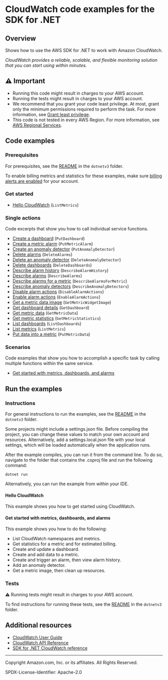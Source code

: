 <!--Generated by WRITEME on 2023-04-25 15:58:25.759260 (UTC)-->
# CloudWatch code examples for the SDK for .NET

## Overview

Shows how to use the AWS SDK for .NET to work with Amazon CloudWatch.

<!--custom.overview.start-->
<!--custom.overview.end-->

*CloudWatch provides a reliable, scalable, and flexible monitoring solution that you can start using within minutes.*

## ⚠ Important

* Running this code might result in charges to your AWS account.
* Running the tests might result in charges to your AWS account.
* We recommend that you grant your code least privilege. At most, grant only the minimum permissions required to perform the task. For more information, see [Grant least privilege](https://docs.aws.amazon.com/IAM/latest/UserGuide/best-practices.html#grant-least-privilege).
* This code is not tested in every AWS Region. For more information, see [AWS Regional Services](https://aws.amazon.com/about-aws/global-infrastructure/regional-product-services).

<!--custom.important.start-->
<!--custom.important.end-->

## Code examples

### Prerequisites

For prerequisites, see the [README](../README.md#Prerequisites) in the `dotnetv3` folder.


<!--custom.prerequisites.start-->
To enable billing metrics and statistics for these examples, make sure
[billing alerts are enabled](https://docs.aws.amazon.com/AmazonCloudWatch/latest/monitoring/monitor_estimated_charges_with_cloudwatch.html#turning_on_billing_metrics) for your account.
<!--custom.prerequisites.end-->


### Get started

* [Hello CloudWatch](Actions/HelloCloudWatch.cs#L4) (`ListMetrics`)

### Single actions

Code excerpts that show you how to call individual service functions.

* [Create a dashboard](Actions/CloudWatchWrapper.cs#L91) (`PutDashboard`)
* [Create a metric alarm](Actions/CloudWatchWrapper.cs#L265) (`PutMetricAlarm`)
* [Create an anomaly detector](Actions/CloudWatchWrapper.cs#L450) (`PutAnomalyDetector`)
* [Delete alarms](Actions/CloudWatchWrapper.cs#L396) (`DeleteAlarms`)
* [Delete an anomaly detector](Actions/CloudWatchWrapper.cs#L494) (`DeleteAnomalyDetector`)
* [Delete dashboards](Actions/CloudWatchWrapper.cs#L512) (`DeleteDashboards`)
* [Describe alarm history](Actions/CloudWatchWrapper.cs#L369) (`DescribeAlarmHistory`)
* [Describe alarms](Actions/CloudWatchWrapper.cs#L326) (`DescribeAlarms`)
* [Describe alarms for a metric](Actions/CloudWatchWrapper.cs#L349) (`DescribeAlarmsForMetric`)
* [Describe anomaly detectors](Actions/CloudWatchWrapper.cs#L468) (`DescribeAnomalyDetectors`)
* [Disable alarm actions](Actions/CloudWatchWrapper.cs#L414) (`DisableAlarmActions`)
* [Enable alarm actions](Actions/CloudWatchWrapper.cs#L432) (`EnableAlarmActions`)
* [Get a metric data image](Actions/CloudWatchWrapper.cs#L175) (`GetMetricWidgetImage`)
* [Get dashboard details](Actions/CloudWatchWrapper.cs#L115) (`GetDashboard`)
* [Get metric data](Actions/CloudWatchWrapper.cs#L226) (`GetMetricData`)
* [Get metric statistics](Actions/CloudWatchWrapper.cs#L61) (`GetMetricStatistics`)
* [List dashboards](Actions/CloudWatchWrapper.cs#L134) (`ListDashboards`)
* [List metrics](Actions/CloudWatchWrapper.cs#L33) (`ListMetrics`)
* [Put data into a metric](Actions/CloudWatchWrapper.cs#L154) (`PutMetricData`)

### Scenarios

Code examples that show you how to accomplish a specific task by calling multiple
functions within the same service.

* [Get started with metrics, dashboards, and alarms](Scenarios/CloudWatchScenario.cs) 

## Run the examples

### Instructions


For general instructions to run the examples, see the [README](../README.md#building-and-running-the-code-examples) in the `dotnetv3` folder.

Some projects might include a settings.json file. Before compiling the project,
you can change these values to match your own account and resources. Alternatively, add a settings.local.json file with
your local settings, which will be loaded automatically when the application runs.

After the example compiles, you can run it from the command line. To do so, navigate to
the folder that contains the .csproj file and run the following command:

```
dotnet run
```
Alternatively, you can run the example from within your IDE.


<!--custom.instructions.start-->
<!--custom.instructions.end-->

#### Hello CloudWatch

This example shows you how to get started using CloudWatch.



#### Get started with metrics, dashboards, and alarms

This example shows you how to do the following:

* List CloudWatch namespaces and metrics.
* Get statistics for a metric and for estimated billing.
* Create and update a dashboard.
* Create and add data to a metric.
* Create and trigger an alarm, then view alarm history.
* Add an anomaly detector.
* Get a metric image, then clean up resources.

<!--custom.scenario_prereqs.cloudwatch_GetStartedMetricsDashboardsAlarms.start-->
<!--custom.scenario_prereqs.cloudwatch_GetStartedMetricsDashboardsAlarms.end-->


<!--custom.scenarios.cloudwatch_GetStartedMetricsDashboardsAlarms.start-->
<!--custom.scenarios.cloudwatch_GetStartedMetricsDashboardsAlarms.end-->

### Tests

⚠ Running tests might result in charges to your AWS account.


To find instructions for running these tests, see the [README](../README.md#Tests)
in the `dotnetv3` folder.



<!--custom.tests.start-->
<!--custom.tests.end-->

## Additional resources

* [CloudWatch User Guide](https://docs.aws.amazon.com/AmazonCloudWatch/latest/monitoring/WhatIsCloudWatch.html)
* [CloudWatch API Reference](https://docs.aws.amazon.com/AmazonCloudWatch/latest/APIReference/Welcome.html)
* [SDK for .NET CloudWatch reference](https://docs.aws.amazon.com/sdkfornet/v3/apidocs/items/CloudWatch/NCloudWatch.html)

<!--custom.resources.start-->
<!--custom.resources.end-->

---

Copyright Amazon.com, Inc. or its affiliates. All Rights Reserved.

SPDX-License-Identifier: Apache-2.0